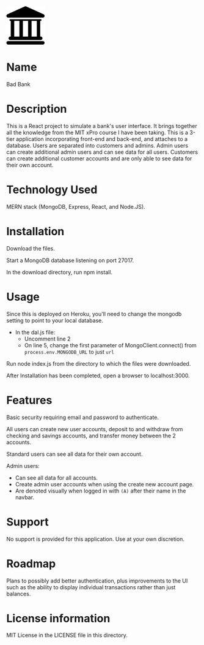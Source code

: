 <img src="public/bank.png" width='100'>

# Name

Bad Bank

# Description

This is a React project to simulate a bank's user interface.
It brings together all the knowledge from the MIT xPro course I have been taking.
This is a 3-tier application incorporating front-end and back-end, and attaches to a database.
Users are separated into customers and admins.
Admin users can create additional admin users and can see data for all users.
Customers can create additional customer accounts and are only able to see data for their own account.

# Technology Used

MERN stack (MongoDB, Express, React, and Node.JS).

# Installation

Download the files.

Start a MongoDB database listening on port 27017.

In the download directory, run npm install.

# Usage

Since this is deployed on Heroku, you'll need to change the mongodb setting to point to your local database.

- In the dal.js file:
  - Uncomment line 2
  - On line 5, change the first parameter of MongoClient.connect() from `process.env.MONGODB_URL` to just `url`

Run node index.js from the directory to which the files were downloaded.

After Installation has been completed, open a browser to localhost:3000.

# Features

Basic security requiring email and password to authenticate.

All users can create new user accounts, deposit to and withdraw from checking and savings accounts, and transfer money between the 2 accounts.

Standard users can see all data for their own account.

Admin users:
- Can see all data for all accounts.
- Create admin user accounts when using the create new account page.
- Are denoted visually when logged in with `(A)` after their name in the navbar.

# Support

No support is provided for this application.  Use at your own discretion.

# Roadmap

Plans to possibly add better authentication, plus improvements to the UI such as the ability to display individual transactions rather than just balances.

# License information

MIT License in the LICENSE file in this directory.
